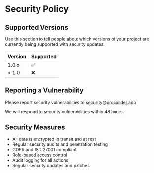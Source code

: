 # Security Policy

## Supported Versions

Use this section to tell people about which versions of your project are
currently being supported with security updates.

| Version | Supported          |
| ------- | ------------------ |
| 1.0.x   | :white_check_mark: |
| < 1.0   | :x:                |

## Reporting a Vulnerability

Please report security vulnerabilities to security@probuilder.app

We will respond to security vulnerabilities within 48 hours.

## Security Measures

- All data is encrypted in transit and at rest
- Regular security audits and penetration testing
- GDPR and ISO 27001 compliant
- Role-based access control
- Audit logging for all actions
- Regular security updates and patches
